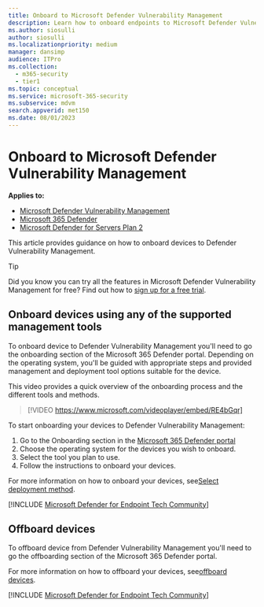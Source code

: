 ```yaml
---
title: Onboard to Microsoft Defender Vulnerability Management
description: Learn how to onboard endpoints to Microsoft Defender Vulnerability Management service
ms.author: siosulli
author: siosulli
ms.localizationpriority: medium
manager: dansimp
audience: ITPro
ms.collection:
  - m365-security
  - tier1
ms.topic: conceptual
ms.service: microsoft-365-security
ms.subservice: mdvm
search.appverid: met150
ms.date: 08/01/2023
---
```


# Onboard to Microsoft Defender Vulnerability Management

**Applies to:**

- [Microsoft Defender Vulnerability Management](https://go.microsoft.com/fwlink/?linkid=2229011)
- [Microsoft 365 Defender](https://go.microsoft.com/fwlink/?linkid=2118804)
- [Microsoft Defender for Servers Plan 2](/azure/defender-for-cloud/plan-defender-for-servers-select-plan)

This article provides guidance on how to onboard devices to Defender Vulnerability Management.

> [!TIP]
> Did you know you can try all the features in Microsoft Defender Vulnerability Management for free? Find out how to [sign up for a free trial](../defender-vulnerability-management/defender-vulnerability-management-trial.md).

## Onboard devices using any of the supported management tools

To onboard device to Defender Vulnerability Management you'll need to go the onboarding section of the Microsoft 365 Defender portal. Depending on the operating system, you'll be guided with appropriate steps and provided management and deployment tool options suitable for the device.

This video provides a quick overview of the onboarding process and the different tools and methods.

> [!VIDEO https://www.microsoft.com/videoplayer/embed/RE4bGqr]

To start onboarding your devices to Defender Vulnerability Management:

1. Go to the Onboarding section in the [Microsoft 365 Defender portal](https://security.microsoft.com/securitysettings/endpoints/onboarding)
2. Choose the operating system for the devices you wish to onboard.
3. Select the tool you plan to use.
4. Follow the instructions to onboard your devices.

For more information on how to onboard your devices, see[Select deployment method](../defender-endpoint/deployment-strategy.md#step-2-select-deployment-method).

[!INCLUDE [Microsoft Defender for Endpoint Tech Community](../../includes/defender-mde-techcommunity.md)]

## Offboard devices

To offboard device from Defender Vulnerability Management you'll need to go the offboarding section of the Microsoft 365 Defender portal.

For more information on how to offboard your devices, see[offboard devices](../defender-endpoint/offboard-machines.md).

[!INCLUDE [Microsoft Defender for Endpoint Tech Community](../../includes/defender-mde-techcommunity.md)]
